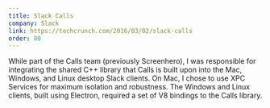 ```yaml
---
title: Slack Calls
company: Slack
link: https://techcrunch.com/2016/03/02/slack-calls
order: 80
---
```


While part of the Calls team (previously Screenhero), I was responsible for integrating the shared C++ library that Calls is built upon into the Mac, Windows, and Linux desktop Slack clients. On Mac, I chose to use XPC Services for maximum isolation and robustness. The Windows and Linux clients, built using Electron, required a set of V8 bindings to the Calls library.